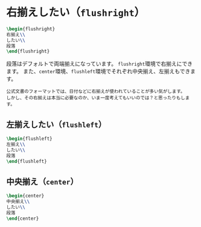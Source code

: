 # 右揃えしたい（``flushright``）

```latex
\begin{flushright}
右揃え\\
したい\\
段落
\end{flushright}
```

段落はデフォルトで両端揃えになっています。
``flushright``環境で右揃えにできます。
また、``center``環境、``flushleft``環境でそれぞれ中央揃え、左揃えもできます。

```{note}
公式文書のフォーマットでは、日付などに右揃えが使われていることが多い気がします。
しかし、その右揃えは本当に必要なのか、いま一度考えてもいいのでは？と思ったりもします。
```

## 左揃えしたい（``flushleft``）

```latex
\begin{flushleft}
左揃え\\
したい\\
段落
\end{flushleft}
```

## 中央揃え（``center``）

```latex
\begin{center}
中央揃え\\
したい\\
段落
\end{center}
```
